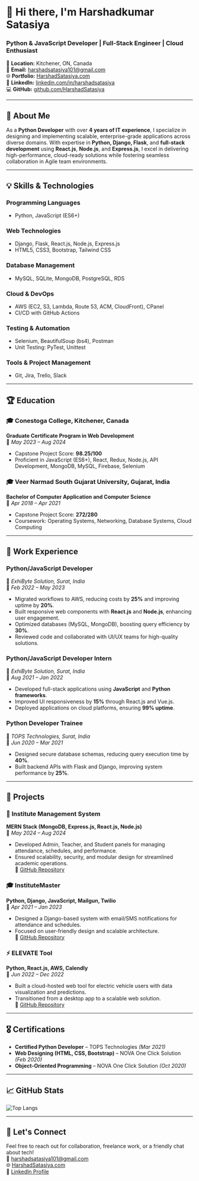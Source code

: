 # 👋 Hi there, I'm **Harshadkumar Satasiya**  
### Python & JavaScript Developer | Full-Stack Engineer | Cloud Enthusiast  

📍 **Location:** Kitchener, ON, Canada  
📧 **Email:** [harshadsatasiya101@gmail.com](mailto:harshadsatasiya101@gmail.com)  
🌐 **Portfolio:** [HarshadSatasiya.com](https://HarshadSatasiya.com)  
🔗 **LinkedIn:** [linkedin.com/in/harshadsatasiya](https://linkedin.com/in/harshadsatasiya)  
💻 **GitHub:** [github.com/HarshadSatasiya](https://github.com/raghu4033)  

---

## 🌟 **About Me**
As a **Python Developer** with over **4 years of IT experience**, I specialize in designing and implementing scalable, enterprise-grade applications across diverse domains. With expertise in **Python, Django, Flask**, and **full-stack development** using **React.js**, **Node.js**, and **Express.js**, I excel in delivering high-performance, cloud-ready solutions while fostering seamless collaboration in Agile team environments.  

---

## 💡 **Skills & Technologies**
### **Programming Languages**
- Python, JavaScript (ES6+)

### **Web Technologies**
- Django, Flask, React.js, Node.js, Express.js  
- HTML5, CSS3, Bootstrap, Tailwind CSS

### **Database Management**
- MySQL, SQLite, MongoDB, PostgreSQL, RDS

### **Cloud & DevOps**
- AWS (EC2, S3, Lambda, Route 53, ACM, CloudFront), CPanel  
- CI/CD with GitHub Actions

### **Testing & Automation**
- Selenium, BeautifulSoup (bs4), Postman  
- Unit Testing: PyTest, Unittest

### **Tools & Project Management**
- Git, Jira, Trello, Slack

---

## 🏆 **Education**
### 🎓 **Conestoga College, Kitchener, Canada**  
**Graduate Certificate Program in Web Development**  
📅 *May 2023 – Aug 2024*  
- Capstone Project Score: **98.25/100**  
- Proficient in JavaScript (ES6+), React, Redux, Node.js, API Development, MongoDB, MySQL, Firebase, Selenium  

### 🎓 **Veer Narmad South Gujarat University, Gujarat, India**  
**Bachelor of Computer Application and Computer Science**  
📅 *Apr 2018 – Apr 2021*  
- Capstone Project Score: **272/280**  
- Coursework: Operating Systems, Networking, Database Systems, Cloud Computing  

---

## 💼 **Work Experience**
### **Python/JavaScript Developer**  
📍 *ExhiByte Solution, Surat, India*  
📅 *Feb 2022 – May 2023*  
- Migrated workflows to AWS, reducing costs by **25%** and improving uptime by **20%**.  
- Built responsive web components with **React.js** and **Node.js**, enhancing user engagement.  
- Optimized databases (MySQL, MongoDB), boosting query efficiency by **30%**.  
- Reviewed code and collaborated with UI/UX teams for high-quality solutions.  

### **Python/JavaScript Developer Intern**  
📍 *ExhiByte Solution, Surat, India*  
📅 *Aug 2021 – Jan 2022*  
- Developed full-stack applications using **JavaScript** and **Python frameworks**.  
- Improved UI responsiveness by **15%** through React.js and Vue.js.  
- Deployed applications on cloud platforms, ensuring **99% uptime**.  

### **Python Developer Trainee**  
📍 *TOPS Technologies, Surat, India*  
📅 *Jun 2020 – Mar 2021*  
- Designed secure database schemas, reducing query execution time by **40%**.  
- Built backend APIs with Flask and Django, improving system performance by **25%**.  

---

## 🚀 **Projects**
### 🏫 **Institute Management System**  
**MERN Stack (MongoDB, Express.js, React.js, Node.js)**  
📅 *May 2024 – Aug 2024*  
- Developed Admin, Teacher, and Student panels for managing attendance, schedules, and performance.  
- Ensured scalability, security, and modular design for streamlined academic operations.  
🔗 [GitHub Repository](#)

### 🎓 **InstituteMaster**  
**Python, Django, JavaScript, Mailgun, Twilio**  
📅 *Apr 2021 – Jan 2023*  
- Designed a Django-based system with email/SMS notifications for attendance and schedules.  
- Focused on user-friendly design and scalable architecture.  
🔗 [GitHub Repository](#)

### ⚡ **ELEVATE Tool**  
**Python, React.js, AWS, Calendly**  
📅 *Jun 2022 – Dec 2022*  
- Built a cloud-hosted web tool for electric vehicle users with data visualization and predictions.  
- Transitioned from a desktop app to a scalable web solution.  
🔗 [GitHub Repository](#)

---

## 🎖️ **Certifications**
- **Certified Python Developer** – TOPS Technologies *(Mar 2021)*  
- **Web Designing (HTML, CSS, Bootstrap)** – NOVA One Click Solution *(Feb 2020)*  
- **Object-Oriented Programming** – NOVA One Click Solution *(Oct 2020)*  

---

## 📈 **GitHub Stats**
![Top Langs](https://github-readme-stats.vercel.app/api/top-langs/?username=raghu4033&langs_count=8)


---

## 💬 **Let's Connect**
Feel free to reach out for collaboration, freelance work, or a friendly chat about tech!  
📧 [harshadsatasiya101@gmail.com](mailto:harshadsatasiya101@gmail.com)  
🌐 [HarshadSatasiya.com](https://HarshadSatasiya.com)  
🔗 [LinkedIn Profile](https://linkedin.com/in/harshadsatasiya)  
